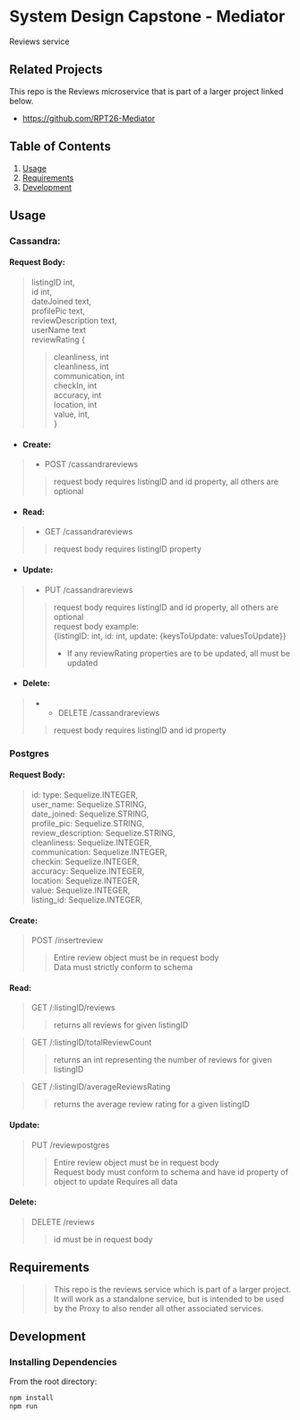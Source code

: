 # System Design Capstone - Mediator
Reviews service


## Related Projects
  This repo is the Reviews microservice that is part of a larger project linked below.
  - https://github.com/RPT26-Mediator


## Table of Contents

1. [Usage](#Usage)
1. [Requirements](#requirements)
1. [Development](#development)

## Usage


### Cassandra:
 #### Request Body:
> listingID int, <br>
> id int, <br>
> dateJoined text, <br>
> profilePic text, <br>
> reviewDescription text, <br>
> userName text <br>
> reviewRating { <br>
>> cleanliness, int <br>
>> cleanliness, int <br>
>> communication, int <br>
>> checkIn, int <br>
>> accuracy, int <br>
>> location, int <br>
>> value, int, <br>}
* #### Create:
> * POST /cassandrareviews
>>request body requires listingID and id property, all others are optional
* #### Read:
> * GET /cassandrareviews
>>request body requires listingID property
* #### Update:
> * PUT /cassandrareviews
>> request body requires listingID and id property, all others are optional  <br>
>> request body example:  <br>
>>{listingID: int, id: int, update: {keysToUpdate: valuesToUpdate}} <br>
>> * If any reviewRating properties are to be updated, all must be updated
* #### Delete:
>* * DELETE /cassandrareviews
>> request body requires listingID and id property


### Postgres
#### Request Body:
> id: type: Sequelize.INTEGER, <br>
> user_name: Sequelize.STRING, <br>
> date_joined: Sequelize.STRING, <br>
> profile_pic: Sequelize.STRING, <br>
> review_description: Sequelize.STRING, <br>
> cleanliness: Sequelize.INTEGER, <br>
> communication: Sequelize.INTEGER, <br>
> checkin: Sequelize.INTEGER, <br>
> accuracy: Sequelize.INTEGER, <br>
> location: Sequelize.INTEGER, <br>
> value: Sequelize.INTEGER, <br>
> listing_id: Sequelize.INTEGER, <br>
#### Create:
>POST /insertreview
>>Entire review object must be in request body<br>
>>Data must strictly conform to schema
#### Read:
>GET /:listingID/reviews
>>returns all reviews for given listingID

>GET /:listingID/totalReviewCount
>>returns an int representing the number of reviews for given listingID

>GET /:listingID/averageReviewsRating
>>returns the average review rating for a given listingID
#### Update:
>PUT /reviewpostgres
>>Entire review object must be in request body<br>
>>Request body must conform to schema and have id property of object to update
>>Requires all data
#### Delete:
>DELETE /reviews
>>id must be in request body

## Requirements
>>This repo is the reviews service which is part of a larger project.  It will work as a standalone service, but is intended to be used by the Proxy  to also render all other associated services.


## Development

### Installing Dependencies

From the root directory:

```sh
npm install
npm run
```

